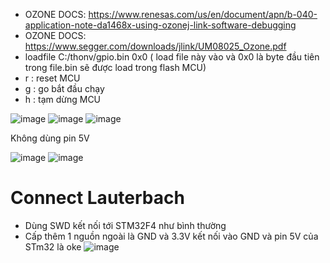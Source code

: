 - OZONE DOCS: https://www.renesas.com/us/en/document/apn/b-040-application-note-da1468x-using-ozonej-link-software-debugging
- OZONE DOCS: https://www.segger.com/downloads/jlink/UM08025_Ozone.pdf
- loadfile C:/thonv/gpio.bin 0x0 ( load file này vào và 0x0 là byte đầu tiên trong file.bin sẽ được load trong flash MCU)
- r : reset MCU
- g : go bắt đầu chạy 
- h : tạm dừng MCU

![image](https://user-images.githubusercontent.com/56969447/225380518-ee7496e6-0b46-4942-b364-0ff99c233456.png)
![image](https://user-images.githubusercontent.com/56969447/225383822-522c1f3f-2b77-465c-958a-be8ec92dee9e.png)
![image](https://user-images.githubusercontent.com/56969447/225383936-f007eb62-c0ab-447b-932b-73fb71791822.png)

Không dùng pin 5V

![image](https://github.com/VANTHO15/jtag/assets/56969447/acb3de1b-fcf9-48f1-9376-ba10307e09f4)
![image](https://github.com/VANTHO15/jtag/assets/56969447/7607e9ab-8437-426c-b119-bdbbbbc03a32)

# Connect Lauterbach
- Dùng SWD kết nối tới STM32F4 như bình thường
- Cấp thêm 1 nguồn ngoài là GND và 3.3V kết nối vào GND và pin 5V của STm32 là oke
![image](https://github.com/VANTHO15/jtag/assets/56969447/33602e7e-0367-4b40-92c9-b5aedf7abd20)
